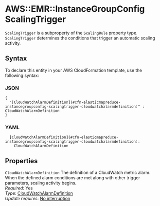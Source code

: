 # AWS::EMR::InstanceGroupConfig ScalingTrigger<a name="aws-properties-elasticmapreduce-instancegroupconfig-scalingtrigger"></a>

`ScalingTrigger` is a subproperty of the `ScalingRule` property type\. `ScalingTrigger` determines the conditions that trigger an automatic scaling activity\.

## Syntax<a name="aws-properties-elasticmapreduce-instancegroupconfig-scalingtrigger-syntax"></a>

To declare this entity in your AWS CloudFormation template, use the following syntax:

### JSON<a name="aws-properties-elasticmapreduce-instancegroupconfig-scalingtrigger-syntax.json"></a>

```
{
  "[CloudWatchAlarmDefinition](#cfn-elasticmapreduce-instancegroupconfig-scalingtrigger-cloudwatchalarmdefinition)" : CloudWatchAlarmDefinition
}
```

### YAML<a name="aws-properties-elasticmapreduce-instancegroupconfig-scalingtrigger-syntax.yaml"></a>

```
  [CloudWatchAlarmDefinition](#cfn-elasticmapreduce-instancegroupconfig-scalingtrigger-cloudwatchalarmdefinition):
    CloudWatchAlarmDefinition
```

## Properties<a name="aws-properties-elasticmapreduce-instancegroupconfig-scalingtrigger-properties"></a>

`CloudWatchAlarmDefinition` <a name="cfn-elasticmapreduce-instancegroupconfig-scalingtrigger-cloudwatchalarmdefinition"></a>
The definition of a CloudWatch metric alarm\. When the defined alarm conditions are met along with other trigger parameters, scaling activity begins\.  
_Required_: Yes  
_Type_: [CloudWatchAlarmDefinition](aws-properties-elasticmapreduce-instancegroupconfig-cloudwatchalarmdefinition.md)  
_Update requires_: [No interruption](https://docs.aws.amazon.com/AWSCloudFormation/latest/UserGuide/using-cfn-updating-stacks-update-behaviors.html#update-no-interrupt)
